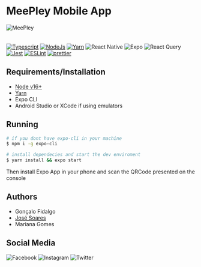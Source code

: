 # MeePley Mobile App

![MeePley](/src/assets/images/branding/logo-w-slogan.png)
\
\
\
[![Typescript][typescript-badge]][typescript-url] [![NodeJs][node-js-badge]](https://nodejs.org/en/) [![Yarn][yarn-badge]][yarn-url] ![React Native](https://img.shields.io/badge/react_native-%2320232a.svg?style=for-the-badge&logo=react&logoColor=%2361DAFB) ![Expo](https://img.shields.io/badge/expo-1C1E24?style=for-the-badge&logo=expo&logoColor=#D04A37) ![React Query](https://img.shields.io/badge/-React%20Query-FF4154?style=for-the-badge&logo=react%20query&logoColor=white) [![Jest][jest-badge]](https://jestjs.io) [![ESLint][eslint-badge]](https://eslint.org) [![prettier][prettier-badge]](https://prettier.io)

## Requirements/Installation

- [Node v16+][node-js-url]
- [Yarn][yarn-url]
- Expo CLI
- Android Studio or XCode if using emulators

## Running

```bash
# if you dont have expo-cli in your machine
$ npm i -g expo-cli

# install dependecies and start the dev enviroment
$ yarn install && expo start
```

Then install Expo App in your phone and scan the QRCode presented on the console

## Authors

- Gonçalo Fidalgo
- [José Soares](https://josepsoares.vercel.app/)
- Mariana Gomes

## Social Media

![Facebook][facebook-badge]
![Instagram][instagram-badge]
![Twitter][twitter-badge]

[comment]: <> (Badges)
[typescript-badge]: https://img.shields.io/badge/TypeScript-007ACC?style=for-the-badge&logo=typescript&logoColor=white
[yarn-badge]: https://img.shields.io/badge/yarn-%232C8EBB.svg?style=for-the-badge&logo=yarn&logoColor=white
[node-js-badge]: https://img.shields.io/badge/Node.js-43853D?style=for-the-badge&logo=node.js&logoColor=white
[jest-badge]: https://img.shields.io/badge/-jest-%23C21325?style=for-the-badge&logo=jest&logoColor=white
[eslint-badge]: https://img.shields.io/badge/ESLint-4B3263?style=for-the-badge&logo=eslint&logoColor=white
[prettier-badge]: https://img.shields.io/badge/code_style-prettier-18ffff.svg?style=for-the-badge&labelColor=grey
[facebook-badge]: https://img.shields.io/badge/Facebook-1877F2?style=for-the-badge&logo=facebook&logoColor=white
[instagram-badge]: https://img.shields.io/badge/Instagram-E4405F?style=for-the-badge&logo=instagram&logoColor=white
[twitter-badge]: https://img.shields.io/badge/Twitter-1DA1F2?style=for-the-badge&logo=twitter&logoColor=white

[comment]: <> (Urls)
[typescript-url]: https://github.com/microsoft/TypeScript
[yarn-url]: https://yarnpkg.com
[node-js-url]: https://nodejs.org/
[eslint-url]: https://eslint.org
[prettier-url]: https://github.com/prettier/prettier
